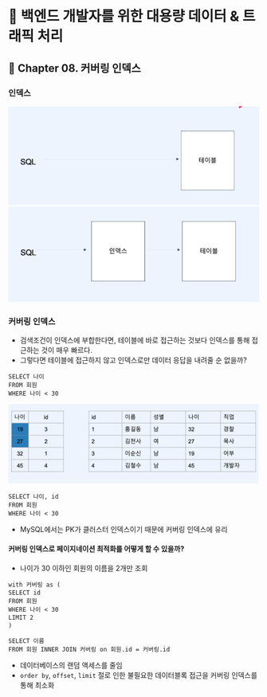 # :book: 백엔드 개발자를 위한 대용량 데이터 & 트래픽 처리
## :pushpin: Chapter 08. 커버링 인덱스

### 인덱스
![](./images/인덱스1.png)
![](./images/인덱스2.png)

### 커버링 인덱스
- 검색조건이 인덱스에 부합한다면, 테이블에 바로 접근하는 것보다 인덱스를 통해 접근하는 것이 매우 빠르다.
- 그렇다면 테이블에 접근하지 않고 인덱스로만 데이터 응답을 내려줄 순 없을까?

````text
SELECT 나이
FROM 회원
WHERE 나이 < 30
````

![](./images/커버링인덱스.png)

````text
SELECT 나이, id
FROM 회원
WHERE 나이 < 30
````

- MySQL에서는 PK가 클러스터 인덱스이기 때문에 커버링 인덱스에 유리 

#### 커버링 인덱스로 페이지네이션 최적화를 어떻게 할 수 있을까?
- 나이가 30 이하인 회원의 이름을 2개만 조회

```text
with 커버링 as (
SELECT id
FROM 회원
WHERE 나이 < 30
LIMIT 2
)
```

```text
SELECT 이름
FROM 회원 INNER JOIN 커버링 on 회원.id = 커버링.id
```
- 데이터베이스의 랜덤 액세스를 줄임
- `order by`, `offset`, `limit` 절로 인한 불필요한 데이터블록 접근을 커버링 인덱스를 통해 최소화